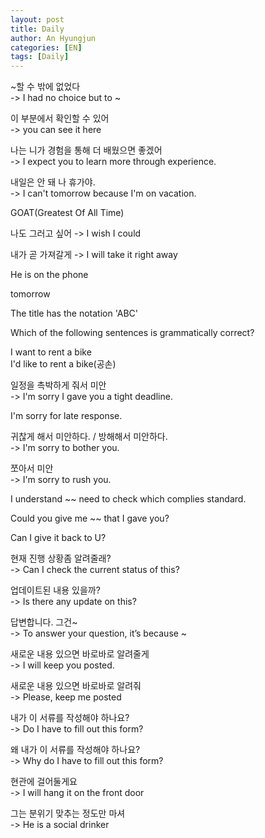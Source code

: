```yaml
---
layout: post
title: Daily
author: An Hyungjun
categories: [EN]
tags: [Daily]
---
```


~할 수 밖에 없었다  
-> I had no choice but to ~

이 부분에서 확인할 수 있어  
-> you can see it here

나는 니가 경험을 통해 더 배웠으면 좋겠어  
-> I expect you to learn more through experience.

내일은 안 돼 나 휴가야.  
-> I can't tomorrow because I'm on vacation.

GOAT(Greatest Of All Time)

나도 그러고 싶어
-> I wish I could

내가 곧 가져갈게
-> I will take it right away

He is on the phone

tomorrow

The title has the notation 'ABC'

Which of the following sentences is grammatically correct?  

I want to rent a bike  
I'd like to rent a bike(공손)  

일정을 촉박하게 줘서 미안  
-> I'm sorry I gave you a tight deadline.  

I'm sorry for late response.

귀찮게 해서 미안하다. / 방해해서 미안하다.  
-> I'm sorry to bother you.

쪼아서 미안  
-> I'm sorry to rush you.

I understand ~~ need to check which complies standard.

Could you give me ~~ that I gave you?  

Can I give it back to U?

현재 진행 상황좀 알려줄래?  
-> Can I check the current status of this?  

업데이트된 내용 있을까?  
-> Is there any update on this?

답변합니다. 그건~  
-> To answer your question, it’s because ~

새로운 내용 있으면 바로바로 알려줄게  
-> I will keep you posted.

새로운 내용 있으면 바로바로 알려줘  
-> Please, keep me posted

내가 이 서류를 작성해야 하나요?  
-> Do I have to fill out this form?

왜 내가 이 서류를 작성해야 하나요?  
-> Why do I have to fill out this form?

현관에 걸어둘게요  
-> I will hang it on the front door

그는 분위기 맞추는 정도만 마셔  
-> He is a social drinker
